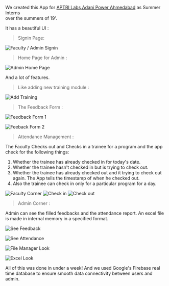 We created this App for [APTRI Labs,Adani Power Ahmedabad](http://www.aptri.org/) as Summer Interns    
over the summers of 19'.

It has a beautiful UI :    

> Signin Page:    

![Faculty / Admin Signin](https://imgur.com/5VjqLev)    

> Home Page for Admin : 

![Admin Home Page](https://imgur.com/Sq9QTDW)    


And a lot of features.

> Like adding new training module : 

![Add Training ](https://imgur.com/tSfau0l)

> The Feedback Form : 

![Feedback Form 1](https://imgur.com/cx34SFT)    

![Feeback Form 2](https://imgur.com/aljKe2W)

> Attendance Management : 

The Faculty Checks out and Checks in a trainee for a program and the app check for the following things: 

1. Whether the trainee has already checked in for today's date.
2. Whether the trainee hasn't checked in but is trying to check out.
3. Whether the trainee has already checked out and it trying to check out again. The App tells the timestamp of when he checked out.
4. Also the trainee can check in only for a particular program for a day.

![Faculty Corner](https://imgur.com/HHRme1X)
![Check in](https://imgur.com/HKUXcqr)
![Check out](https://imgur.com/XYuY08g)

> Admin Corner : 

Admin can see the filled feedbacks and the attendance report. An excel file is made in internal memory in a specified format.

![See Feedback](https://imgur.com/undefined)    

![See Attendance](https://imgur.com/I8thuaQ)    

![File Manager Look](https://imgur.com/4yOHWWi)

![Excel Look](https://imgur.com/JMmj1nI)       



All of this was done in under a week! And we used Google's Firebase real time database to ensure smooth data connectivity between users and admin.






